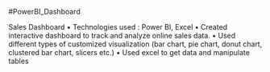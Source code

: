 #PowerBI_Dashboard

Sales Dashboard 
• Technologies used : Power BI, Excel 
• Created interactive dashboard to track and analyze online sales data. 
• Used different types of customized visualization (bar chart, pie chart, donut chart, clustered bar chart, slicers etc.) 
• Used excel to get data and manipulate tables
